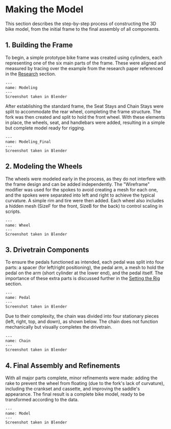 
# Making the Model

This section describes the step-by-step process of constructing the 3D bike model, from the initial frame to the final assembly of all components.

## 1. Building the Frame

To begin, a simple prototype bike frame was created using cylinders, each representing one of the six main parts of the frame. These were aligned and measured by tracing over the example from the research paper referenced in the [Research](Research.md) section.

```{figure} ../Images/Modeling.png
---
name: Modeling
---
Screenshot taken in Blender
```

After establishing the standard frame, the Seat Stays and Chain Stays were split to accommodate the rear wheel, completing the frame structure. The fork was then created and split to hold the front wheel. With these elements in place, the wheels, seat, and handlebars were added, resulting in a simple but complete model ready for rigging.

```{figure} ../Images/Modeling_Final.png
---
name: Modeling_Final
---
Screenshot taken in Blender
```

## 2. Modeling the Wheels

The wheels were modeled early in the process, as they do not interfere with the frame design and can be added independently. The "Wireframe" modifier was used for the spokes to avoid creating a mesh for each one, and the spokes were separated into left and right to achieve the typical curvature. A simple rim and tire were then added. Each wheel also includes a hidden mesh (SizeF for the front, SizeB for the back) to control scaling in scripts.

```{figure} ../Images/Wheel.png
---
name: Wheel
---
Screenshot taken in Blender
```

## 3. Drivetrain Components

To ensure the pedals functioned as intended, each pedal was split into four parts: a spacer (for left/right positioning), the pedal arm, a mesh to hold the pedal on the arm (short cylinder at the lower end), and the pedal itself. The importance of these extra parts is discussed further in the [Setting the Rig](Setting%20the%20Rig.md) section.

```{figure} ../Images/Pedal.png
---
name: Pedal
---
Screenshot taken in Blender
```

Due to their complexity, the chain was divided into four stationary pieces (left, right, top, and down), as shown below. The chain does not function mechanically but visually completes the drivetrain.

```{figure} ../Images/Chain.png
---
name: Chain
---
Screenshot taken in Blender
```

## 4. Final Assembly and Refinements

With all major parts complete, minor refinements were made: adding the rake to prevent the wheel from floating (due to the fork's lack of curvature), including the crankset and cassette, and improving the saddle's appearance. The final result is a complete bike model, ready to be transformed according to the data.

```{figure} ../Images/Model.png
---
name: Model
---
Screenshot taken in Blender
```
